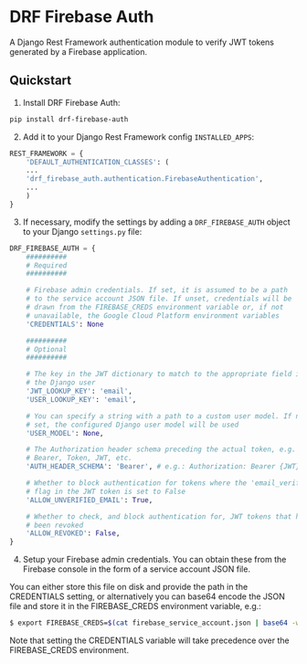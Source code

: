 DRF Firebase Auth
=================

A Django Rest Framework authentication module to verify JWT tokens generated by
a Firebase application.


Quickstart
----------

1. Install DRF Firebase Auth:

```bash
pip install drf-firebase-auth
```

2. Add it to your Django Rest Framework config `INSTALLED_APPS`:

```python
REST_FRAMEWORK = {
    'DEFAULT_AUTHENTICATION_CLASSES': (
    ...
    'drf_firebase_auth.authentication.FirebaseAuthentication',
    ...
    )
}
```

3. If necessary, modify the settings by adding a `DRF_FIREBASE_AUTH` object
to your Django `settings.py` file:

```python
DRF_FIREBASE_AUTH = {
    ##########
    # Required
    ##########

    # Firebase admin credentials. If set, it is assumed to be a path
    # to the service account JSON file. If unset, credentials will be 
    # drawn from the FIREBASE_CREDS environment variable or, if not
    # unavailable, the Google Cloud Platform environment variables
    'CREDENTIALS': None

    ##########
    # Optional
    ##########

    # The key in the JWT dictionary to match to the appropriate field in
    # the Django user 
    'JWT_LOOKUP_KEY': 'email',
    'USER_LOOKUP_KEY': 'email',

    # You can specify a string with a path to a custom user model. If not
    # set, the configured Django user model will be used
    'USER_MODEL': None,

    # The Authorization header schema preceding the actual token, e.g.
    # Bearer, Token, JWT, etc.
    'AUTH_HEADER_SCHEMA': 'Bearer', # e.g.: Authorization: Bearer {JWT}

    # Whether to block authentication for tokens where the 'email_verified'
    # flag in the JWT token is set to False
    'ALLOW_UNVERIFIED_EMAIL': True,

    # Whether to check, and block authentication for, JWT tokens that have
    # been revoked
    'ALLOW_REVOKED': False,
}
```

4. Setup your Firebase admin credentials. You can obtain these from the
Firebase console in the form of a service account JSON file.

You can either store this file on disk and provide the path in the CREDENTIALS
setting, or alternatively you can base64 encode the JSON file and store it in
the FIREBASE_CREDS environment variable, e.g.:

```bash
$ export FIREBASE_CREDS=$(cat firebase_service_account.json | base64 -w 0)
```

Note that setting the CREDENTIALS variable will take precedence over the
FIREBASE_CREDS environment.
